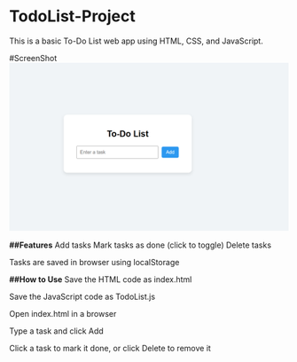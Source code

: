 # TodoList-Project
This is a basic To-Do List web app using HTML, CSS, and JavaScript.

#ScreenShot
![ToDo App Screenshot](Screenshot/image.png)  

**##Features**
Add tasks
Mark tasks as done (click to toggle)
Delete tasks

Tasks are saved in browser using localStorage

**##How to Use**
Save the HTML code as index.html

Save the JavaScript code as TodoList.js

Open index.html in a browser

Type a task and click Add

Click a task to mark it done, or click Delete to remove it
